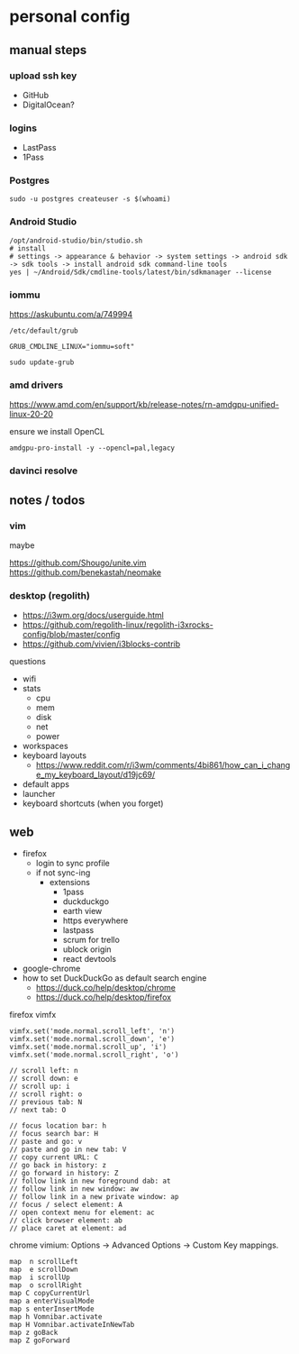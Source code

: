 # personal config

## manual steps

### upload ssh key

- GitHub
- DigitalOcean?

### logins

- LastPass
- 1Pass

### Postgres

```
sudo -u postgres createuser -s $(whoami)
```

### Android Studio

```shell
/opt/android-studio/bin/studio.sh
# install
# settings -> appearance & behavior -> system settings -> android sdk -> sdk tools -> install android sdk command-line tools
yes | ~/Android/Sdk/cmdline-tools/latest/bin/sdkmanager --license
```

### iommu

https://askubuntu.com/a/749994

`/etc/default/grub`

```
GRUB_CMDLINE_LINUX="iommu=soft"
```

```
sudo update-grub
```

### amd drivers

https://www.amd.com/en/support/kb/release-notes/rn-amdgpu-unified-linux-20-20

ensure we install OpenCL

```
amdgpu-pro-install -y --opencl=pal,legacy
```

### davinci resolve

## notes / todos

### vim

maybe

https://github.com/Shougo/unite.vim
https://github.com/benekastah/neomake

### desktop (regolith)

- https://i3wm.org/docs/userguide.html
- https://github.com/regolith-linux/regolith-i3xrocks-config/blob/master/config
- https://github.com/vivien/i3blocks-contrib

questions

- wifi
- stats
  - cpu
  - mem
  - disk
  - net
  - power
- workspaces
- keyboard layouts
  - https://www.reddit.com/r/i3wm/comments/4bi861/how_can_i_change_my_keyboard_layout/d19jc69/
- default apps
- launcher
- keyboard shortcuts (when you forget)

## web

- firefox
  - login to sync profile
  - if not sync-ing
    - extensions
      - 1pass
      - duckduckgo
      - earth view
      - https everywhere
      - lastpass
      - scrum for trello
      - ublock origin
      - react devtools
- google-chrome
- how to set DuckDuckGo as default search engine
  - https://duck.co/help/desktop/chrome
  - https://duck.co/help/desktop/firefox

firefox vimfx

```
vimfx.set('mode.normal.scroll_left', 'n')
vimfx.set('mode.normal.scroll_down', 'e')
vimfx.set('mode.normal.scroll_up', 'i')
vimfx.set('mode.normal.scroll_right', 'o')

// scroll left: n
// scroll down: e
// scroll up: i
// scroll right: o
// previous tab: N
// next tab: O

// focus location bar: h
// focus search bar: H
// paste and go: v
// paste and go in new tab: V
// copy current URL: C
// go back in history: z
// go forward in history: Z
// follow link in new foreground dab: at
// follow link in new window: aw
// follow link in a new private window: ap
// focus / select element: A
// open context menu for element: ac
// click browser element: ab
// place caret at element: ad
```

chrome vimium: Options -> Advanced Options -> Custom Key mappings.

```
map  n scrollLeft
map  e scrollDown
map  i scrollUp
map  o scrollRight
map C copyCurrentUrl
map a enterVisualMode
map s enterInsertMode
map h Vomnibar.activate
map H Vomnibar.activateInNewTab
map z goBack
map Z goForward
```
